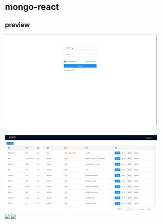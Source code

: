 # mongo-react
## preview
![](https://github.com/chengheai/review-demo-image/blob/master/2018-12-10%2014-30-31.2018-12-10%2014_31_55.gif)
![](https://github.com/chengheai/review-demo-image/blob/master/2018-12-10%2014-41-32.2018-12-10%2014_49_11.gif)
![](https://github.com/chengheai/review-demo-image/blob/master/2018-12-10%2014-51-07.2018-12-10%2014_59_38.gif)
![](https://github.com/chengheai/review-demo-image/blob/master/2018-12-10%2015-08-45.2018-12-10%2015_14_15.gif)
